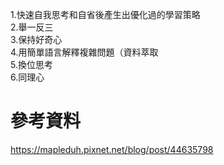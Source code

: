 1.快速自我思考和自省後產生出優化過的學習策略  
2.舉一反三  
3.保持好奇心  
4.用簡單語言解釋複雜問題（資料萃取  
5.換位思考  
6.同理心  

# 參考資料
https://mapleduh.pixnet.net/blog/post/44635798
